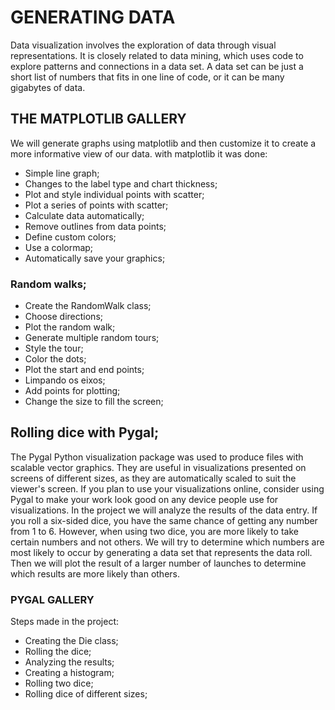 # GENERATING DATA

Data visualization involves the exploration of data through visual representations. It is closely related to data mining, which uses code to explore patterns and connections in a data set. A data set can be just a short list of numbers that fits in one line of code, or it can be many gigabytes of data.

## THE MATPLOTLIB GALLERY

We will generate graphs using matplotlib and then customize it to create a more informative view of our data.
with matplotlib it was done:

* Simple line graph;
* Changes to the label type and chart thickness;
* Plot and style individual points with scatter;
* Plot a series of points with scatter;
* Calculate data automatically;
* Remove outlines from data points;
* Define custom colors;
* Use a colormap;
* Automatically save your graphics;

### Random walks;

* Create the RandomWalk class;
* Choose directions;
* Plot the random walk;
* Generate multiple random tours;
* Style the tour;
* Color the dots;
* Plot the start and end points;
* Limpando os eixos;
* Add points for plotting;
* Change the size to fill the screen;

## Rolling dice with Pygal;

The Pygal Python visualization package was used to produce files with scalable vector graphics. They are useful in visualizations presented on screens of different sizes, as they are automatically scaled to suit the viewer's screen. If you plan to use your visualizations online, consider using Pygal to make your work look good on any device people use for visualizations.
In the project we will analyze the results of the data entry. If you roll a six-sided dice, you have the same chance of getting any number from 1 to 6. However, when using two dice, you are more likely to take certain numbers and not others. We will try to determine which numbers are most likely to occur by generating a data set that represents the data roll. Then we will plot the result of a larger number of launches to determine which results are more likely than others.

### PYGAL GALLERY
Steps made in the project:

* Creating the Die class;
* Rolling the dice;
* Analyzing the results;
* Creating a histogram;
* Rolling two dice;
* Rolling dice of different sizes;
